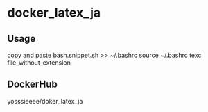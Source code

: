 # docker_latex_ja

Usage
-----
copy and paste bash.snippet.sh >> ~/.bashrc
source ~/.bashrc
texc file_without_extension

DockerHub
----------
yosssieeee/doker_latex_ja
